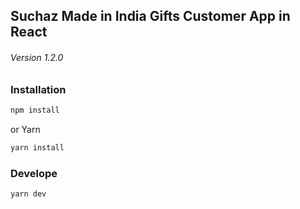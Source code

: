 ## Suchaz Made in India Gifts Customer App in React
###### Version 1.2.0
### Installation
```bash
npm install
```
or Yarn
```bash
yarn install 
```
### Develope
```bash
yarn dev 
```
